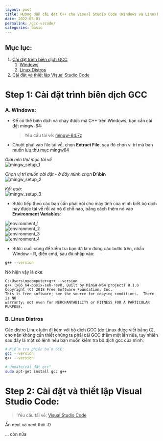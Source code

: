 ```yaml
---
layout: post
title: Hướng dẫn cài đặt C++ cho Visual Studio Code (Windows và Linux)
date: 2022-03-01
permalink: /gcc-vscode/
categories: basic
---
```


## Mục lục:
1. [Cài đặt trình biên dịch GCC](#setup-environment)
    1. [Windows](#env-windows)
    2. [Linux Distros](#env-linux)
2. [Cài đặt và thiết lập Visual Studio Code]()

# Step 1: Cài đặt trình biên dịch GCC <a id = "setup-environment"></a>

### A. Windows: <a id = "env-windows"> </a>

- Để có thể biên dịch và chạy được mã C++ trên Windows, bạn cần cài đặt mingw-64:

    > Yêu cầu tải về: [mingw-64.7z](https://sourceforge.net/projects/mingw-w64/files/Toolchains%20targetting%20Win64/Personal%20Builds/mingw-builds/8.1.0/threads-posix/seh/x86_64-8.1.0-release-posix-seh-rt_v6-rev0.7z)

- Chuột phải vào file tải về, chọn **Extract File**, sau đó chọn vị trí mà bạn muốn lưu thư mục mingw64

*Giải nén thư mục tải về*
<br />
![mingw_setup_1](/images/cpp-vscode/mingw_setup_1.png)

*Chọn vị trí muốn cài đặt - ở đây mình chọn* 
**D:\bin**
<br />
![mingw_setup_2](/images/cpp-vscode/mingw_setup_2.png)

*Kết quả:*
<br />
![mingw_setup_3](/images/cpp-vscode/mingw_setup_3.png)

- Bước tiếp theo các bạn cần phải nói cho máy tính của mình biết bộ dịch này được tải về rồi và nó ở chỗ nào, bằng cách thêm nó vào **Environment Variables**:

![environment_1](/images/cpp-vscode/environment_1.jpg)
<br />
![environment_2](/images/cpp-vscode/environment_2.jpg)
<br />
![environment_3](/images/cpp-vscode/environment_3.jpg)
<br />
![environment_4](/images/cpp-vscode/environment_4.jpg)

- Bước cuối cùng để kiểm tra bạn đã làm đúng các bước trên, nhấn Window - R, điền cmd, sau đó nhập vào:
```bash
g++ --version
```
Nó hiện vậy là oke:
```
C:\Users\mycomputer>g++ --version
g++ (x86_64-posix-seh-rev0, Built by MinGW-W64 project) 8.1.0
Copyright (C) 2018 Free Software Foundation, Inc.
This is free software; see the source for copying conditions.  There is NO
warranty; not even for MERCHANTABILITY or FITNESS FOR A PARTICULAR PURPOSE.
```

### B. Linux Distros <a id = "env-linux"> </a>

Các distro Linux luôn đi kèm với bộ dịch GCC (do Linux được viết bằng C), cho nên không cần thiết chúng ta phải cài GCC thêm một lần nữa, tuy nhiên sau đây là một số lệnh nếu bạn muốn kiểm tra bộ dịch gcc của mình:

```bash
# Kiểm tra phiên bản GCC:
gcc --version
g++ --version

# Update/cài đặt gcc"
sudo apt-get install gcc g++
```

# Step 2: Cài đặt và thiết lập Visual Studio Code:
> Yêu cầu tải về: [Visual Studio Code](https://code.visualstudio.com/)

Ấn next và next thôi :D

... còn nữa